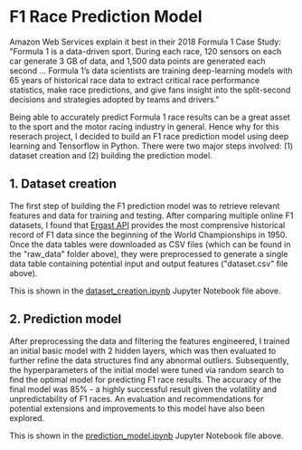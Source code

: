 # F1 Race Prediction Model

Amazon Web Services explain it best in their 2018 Formula 1 Case Study: "Formula 1 is a data-driven sport. During each race, 120 sensors on each car generate 3 GB of data, and 1,500 data points are generated each second ... Formula 1’s data scientists are training deep-learning models with 65 years of historical race data to extract critical race performance statistics, make race predictions, and give fans insight into the split-second decisions and strategies adopted by teams and drivers."

Being able to accurately predict Formula 1 race results can be a great asset to the sport and the motor racing industry in general. Hence why for this reserach project, I decided to build an F1 race prediction model using deep learning and Tensorflow in Python. There were two major steps involved: (1) dataset creation and (2) building the prediction model.

## 1. Dataset creation

The first step of building the F1 prediction model was to retrieve relevant features and data for training and testing. After comparing multiple online F1 datasets, I found that [Ergast API](http://ergast.com/mrd/) provides the most comprensive historical record of F1 data since the beginning of the World Championships in 1950. Once the data tables were downloaded as CSV files (which can be found in the "raw_data" folder above), they were preprocessed to generate a single data table containing potential input and output features ("dataset.csv" file above). 

This is shown in the [dataset_creation.ipynb](https://github.com/mattcho1157/f1_race_prediction_model/blob/main/dataset_creation.ipynb) Jupyter Notebook file above.

## 2. Prediction model

After preprocessing the data and filtering the features engineered, I trained an initial basic model with 2 hidden layers, which was then evaluated to further refine the data structures find any abnormal outliers. Subsequently, the hyperparameters of the initial model were tuned via random search to find the optimal model for predicting F1 race results. The accuracy of the final model was 85% - a highly successful result given the volatility and unpredictability of F1 races. An evaluation and recommendations for potential extensions and improvements to this model have also been explored.

This is shown in the [prediction_model.ipynb](https://github.com/mattcho1157/f1_race_prediction_model/blob/main/prediction_model.ipynb) Jupyter Notebook file above.
